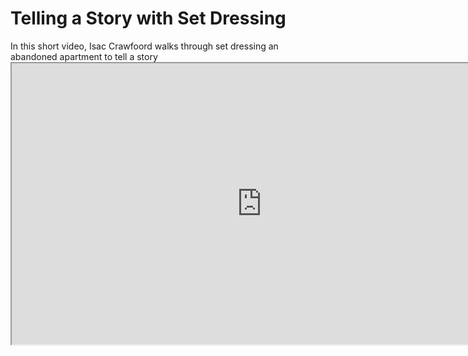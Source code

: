 # Telling a Story with Set Dressing

<p>In this short video, Isac Crawfoord walks through set dressing an abandoned apartment to tell a story <iframe src="https://www.youtube.com/embed/WqTf4zzWkCU?rel=0" width="800" height="450" allowfullscreen="allowfullscreen" allow="accelerometer; autoplay; clipboard-write; encrypted-media; gyroscope; picture-in-picture"></iframe></p>
